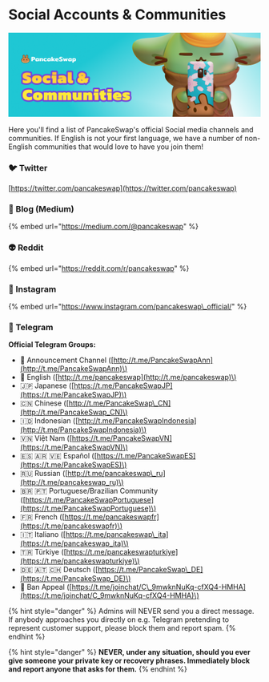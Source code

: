 # Social Accounts & Communities

![](../.gitbook/assets/docs-masthead-22-.png)

Here you'll find a list of PancakeSwap's official Social media channels and communities. If English is not your first language, we have a number of non-English communities that would love to have you join them!

### 🐦 Twitter

[https://twitter.com/pancakeswap](https://twitter.com/pancakeswap)

### 📰 Blog \(Medium\)

{% embed url="https://medium.com/@pancakeswap" %}

### 👽 Reddit

{% embed url="https://reddit.com/r/pancakeswap" %}

### 🤳 Instagram

{% embed url="https://www.instagram.com/pancakeswap\_official/" %}

### 💬 Telegram

**Official Telegram Groups:** 

* 📣 Announcement Channel \([http://t.me/PancakeSwapAnn](http://t.me/PancakeSwapAnn)\) 
* 🥞 English \([http://t.me/pancakeswap](http://t.me/pancakeswap)\) 
* 🇯🇵 Japanese \([https://t.me/PancakeSwapJP](https://t.me/PancakeSwapJP)\)
* 🇨🇳 Chinese \([http://t.me/PancakeSwap\_CN](http://t.me/PancakeSwap_CN)\) 
* 🇮🇩 Indonesian \([http://t.me/PancakeSwapIndonesia](http://t.me/PancakeSwapIndonesia)\) 
* 🇻🇳 Việt Nam \([https://t.me/PancakeSwapVN](https://t.me/PancakeSwapVN)\) 
* 🇪🇸 🇦🇷 🇻🇪 Español \([https://t.me/PancakeSwapES](https://t.me/PancakeSwapES)\) 
* 🇷🇺 Russian \([http://t.me/pancakeswap\_ru](http://t.me/pancakeswap_ru)\) 
* 🇧🇷 🇵🇹 Portuguese/Brazilian Community \([https://t.me/PancakeSwapPortuguese](https://t.me/PancakeSwapPortuguese)\)
*  🇫🇷 French \([https://t.me/pancakeswapfr](https://t.me/pancakeswapfr)\) 
* 🇮🇹 Italiano \([https://t.me/pancakeswap\_ita](https://t.me/pancakeswap_ita)\) 
* 🇹🇷 Türkiye \([https://t.me/pancakeswapturkiye](https://t.me/pancakeswapturkiye)\) 
* 🇩🇪 🇦🇹 🇨🇭 Deutsch \([https://t.me/PancakeSwap\_DE](https://t.me/PancakeSwap_DE)\)
* 😤 Ban Appeal \([https://t.me/joinchat/C\_9mwknNuKq-cfXQ4-HMHA](https://t.me/joinchat/C_9mwknNuKq-cfXQ4-HMHA)\)

{% hint style="danger" %}
Admins will NEVER send you a direct message. If anybody approaches you directly on e.g. Telegram pretending to represent customer support, please block them and report spam.
{% endhint %}

{% hint style="danger" %}
**NEVER, under any situation, should you ever give someone your private key or recovery phrases. Immediately block and report anyone that asks for them.**
{% endhint %}

